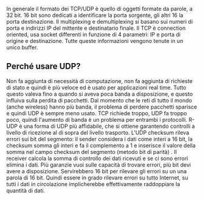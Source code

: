 In generale il formato dei TCP/UDP è quello di oggetti formate da parole, a 32 bit. 16 bit sono dedicati a identificare la porta sorgente, gli altri 16 la porta destinazione. Il multiplexing e demultiplexing si basano sui numeri di porta e indirizzi IP del mittente e destinatario finale.
Il TCP è connection oriented, usa socket differenti in funzione di 4 parametri: IP e porta di origine e destinazione.
Tutte queste informazioni vengono tenute in un unico buffer.
## Perché usare UDP?
Non fa aggiunta di necessità di computazione, non fa aggiunta di richieste di stato e quindi è più veloce ed è usato per applicazioni real time. Tutto questo valeva fino a quando si aveva poca banda a disposizione, e questo influiva sulla perdita di pacchetti. Dal momento che le reti di tutto il mondo (anche wireless) hanno più banda, il problema di perdere pacchetti sparisce e quindi UDP è sempre meno usato.
TCP richiede troppo, UDP fa troppo poco, quindi l'aumento di banda è un problema per entrambi i protocolli.
R-UDP è una forma di UDP più affidabile, che si ottiene  garantendo controlli a livello di ricezione al di sopra del livello trasporto.
L'UDP checksum rileva errori sui bit del segmento: il sender considera i dati come interi a 16 bit, la checksum somma gli interi e fa il complemento a 1 e inserisce il valore della somma nel campo checksum del segmento (metodo bit di parità) . Il receiver calcola la somma di controllo dei dati ricevuti e se ci sono errori elimina i dati. 
Più garanzie vuoi sulle capacità di trovare errori, più bit devi avere a disposizione. Servirebbero 16 bit per rilevare gli errori su un una parola di 16 bit. Quindi essere in grado rilevare errori su tutto Internet, su tutti i dati in circolazione implicherebbe effettivamente raddoppiare la quantità di dati. 